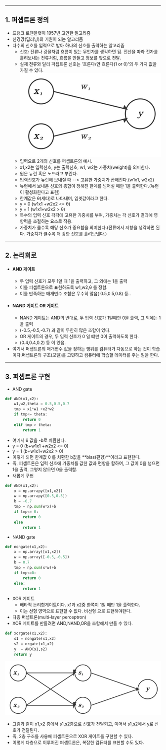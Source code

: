 ***
## 1.  퍼셉트론 정의

- 프랭크 로젠블랫이 1957년 고안한 알고리즘
- 신경망(딥러닝)의 기원이 되는 알고리즘
- 다수의 신호를 입력으로 받아 하나의 신호를 출력하는 알고리즘
	- 신호: 전류나 강물처럼 흐름이 있는 무언가를 생각하면 됨. 전선을 따라 전자를 흘려보내는 전류처럼, 흐름을 만들고 정보를 앞으로 전달. 
	- 실제 전류와 달리 퍼셉트론 신호는 '흐른다/안 흐른다(1 or 0)'의 두 가지 값을 가질 수 있다.
	![퍼셉트론-20250330140040574.webp](images/%ED%8D%BC%EC%85%89%ED%8A%B8%EB%A1%A0-20250330140040574.webp)
	- 입력으로 2개의 신호를 퍼셉트론의 예시. 
	- x1,x2는 입력신호, y는 출력신호, w1, w2는 가중치(weight)을 의미한다.
	- 원은 뉴런 혹은 노드라고 부린다.
	- 입력신호가 뉴런에 보내질 때 --> 고유한 가중치가 곱해진다.(w1x1, w2x2)
	- 뉴런에서 보내온 신호의 총합이 정해진 한계를 넘어설 때만 1을 출력한다.(뉴런이 활성화한다고 표현)
	- 한계값은 θ(세타)로 나타내며, 임곗값이라고 한다.
	- y = 0 (w1x1 +w2x2 <= θ)
	- y = 1 (w1x1+w2x2 > θ)
	- 복수의 입력 신호 각각에 고유한 가중치를 부여, 가중치는 각 신호가 결과에 영향력을 조절하는 요소로 작용.
	- 가중치가 클수록 해당 신호가 중요함을 의미한다.(전류에서 저항을 생각하면 된다. 가중치가 클수록 더 강한 신호를 흘려보낸다.)
***
## 2. 논리회로

 - #### AND 게이트
	 - 두 입력 신호가 모두 1일 때 1을 출력하고, 그 외에는 1을 출력
	 - 이를 퍼셉트론으로 표현하도록 w1,w2,θ 를 정함.
	 - 이를 만족하는 매개변수 조합은 무수히 많음( 0.5,0.5,0.8) 등..
 - #### NAND 게이트 OR 게이트
	 - NAND 게이트는 AND의 반대로, 두 입력 신호가 1일때만 0을 출력, 그 외에는 1을 출력
	- (-0.5,-0.5,-0.7) 과 같이 무한히 많은 조합이 있다.
	- OR 게이트의 경우, 두 입력 신호가 0 일 떄만 0이 출력하도록 한다.
	- (0.4,0.4,0.2) 등 이 있음.
- 여기서 퍼셉트론의 매개변수 값을 정하는 행위를 컴퓨터가 자동으로 하는 것이 학습이다.퍼셉트론의 구조(모델)를 고민하고 컴퓨터에 학습할 데이터를 주는 일을 한다.
***
## 3. 퍼셉트론 구현
- AND gate
```python
def AND(x1,x2):
	w1,w2,theta = 0.5,0.5,0.7
	tmp = x1*w1 +x2*w2
	if tmp<= theta:
		return 0
	elif tmp > theta:
		return 1
```
- 여기서 θ  값을  -b로 치환한다. 
- y = 0 (b+w1x1 +w2x2 <= 0)
- y = 1 (b+w1x1+w2x2 > 0)
- 이렇게 되면 한계값 θ 를 치환한 b값을 **bias(편향)**이라고 표현한다.
- 즉, 퍼셉트론은 입력 신호에 가중치를 값한 값과 편향을 합하여, 그 값이 0을 넘으면 1을 출력, 그렇지 않으면 0을 출력함.
- 새롭게 구현
```python
def AND(x1,x2):
	x = np.arrapy([x1,x2])
	w = np.arrapy([0.5,0.5])
	b = -0.7
	tmp = np.sum(w*x)+b
	if tmp<= 0:
		return 0
	else
		return 1
```
- NAND gate
```python
def nongate(x1,x2):
	x = np.array([x1,x2])
	w = np.array([-0.5,-0.5])
	b = 0.7
	tmp = np.sum(x*w)+b
	if tmp<=0:
		return 0
	else:
		return 1
```
- XOR 게이트
	- 배타적 논리합게이트이다. x1과 x2중 한쪽이 1일 때만 1을 출력한다.
	- 이는 선형 영역으로 표현할 수 없다. 비선형 으로 표현해야한다.
- 다층 퍼셉트론(multi-layer perceptron)
- XOR 게이트를 만들려면 AND,NAND,OR을 조합해서 만들 수 있다. 
```python
def xorgate(x1,x2):
	s1 = nongate(x1,x2)
	s2 = orgate(x1,x2)
	y  = AND(s1,s2)
	return y
```
![퍼셉트론-20250330160015105.webp](images/%ED%8D%BC%EC%85%89%ED%8A%B8%EB%A1%A0-20250330160015105.webp)
- 그림과 같이 x1,x2 층에서 s1,s2층으로 신호가 전달되고, 이어서 s1,s2에서 y로 신호가 전달된다.
- 즉, 2층 구조를 사용해 퍼셉트론으로 XOR 게이트를 구현할 수 있다.
- 이렇게 다층으로 이루어진 퍼셉트론은, 복잡한 컴퓨터를 표현할 수도 있다. 